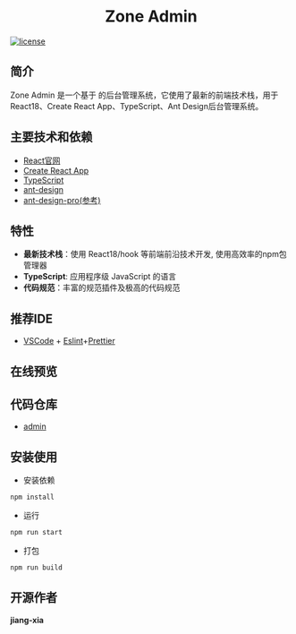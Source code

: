 
<div align="center">
	<!-- <img style="width: 80px;height: 80px" src=""/> -->
	<h1>Zone Admin</h1>
</div>


[![license](https://img.shields.io/badge/license-MIT-green.svg)](./LICENSE)

## 简介

 Zone Admin  是一个基于  的后台管理系统，它使用了最新的前端技术栈，用于React18、Create React App、TypeScript、Ant Design后台管理系统。

## 主要技术和依赖

- [React官网](https://zh-hans.reactjs.org/learn/)
- [Create React App](https://create-react-app.dev/)
- [TypeScript](https://typescript.bootcss.com/)
- [ant-design](https://ant.design/index-cn)
- [ant-design-pro(参考)](https://pro.ant.design/zh-CN/docs/getting-started/)
  
## 特性

- **最新技术栈**：使用 React18/hook 等前端前沿技术开发, 使用高效率的npm包管理器
- **TypeScript**: 应用程序级 JavaScript 的语言
- **代码规范**：丰富的规范插件及极高的代码规范

## 推荐IDE
- [VSCode](https://code.visualstudio.com/) + [Eslint](http://eslint.org/)+[Prettier](https://prettier.io/)


## 在线预览

<!-- - [Blog Admin](https://admin.jiang-xia.top/dashboard/workplace) -->

  

## 代码仓库

- [admin](https://gitee.com/jiang-xia/gin-zone/admin)

<!-- ## 项目示例图 -->

## 安装使用

- 安装依赖

```bash
npm install
```

- 运行

```bash
npm run start
```

- 打包

```bash
npm run build
```

## 开源作者

**jiang-xia**
